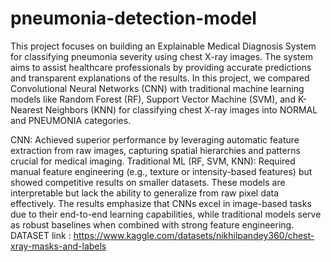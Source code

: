 # pneumonia-detection-model
This project focuses on building an Explainable Medical Diagnosis System for classifying pneumonia severity using chest X-ray images. The system aims to assist healthcare professionals by providing accurate predictions and transparent explanations of the results.
In this project, we compared Convolutional Neural Networks (CNN) with traditional machine learning models like Random Forest (RF), Support Vector Machine (SVM), and K-Nearest Neighbors (KNN) for classifying chest X-ray images into NORMAL and PNEUMONIA categories.

CNN: Achieved superior performance by leveraging automatic feature extraction from raw images, capturing spatial hierarchies and patterns crucial for medical imaging.
Traditional ML (RF, SVM, KNN): Required manual feature engineering (e.g., texture or intensity-based features) but showed competitive results on smaller datasets. These models are interpretable but lack the ability to generalize from raw pixel data effectively.
The results emphasize that CNNs excel in image-based tasks due to their end-to-end learning capabilities, while traditional models serve as robust baselines when combined with strong feature engineering.
DATASET link : https://www.kaggle.com/datasets/nikhilpandey360/chest-xray-masks-and-labels
